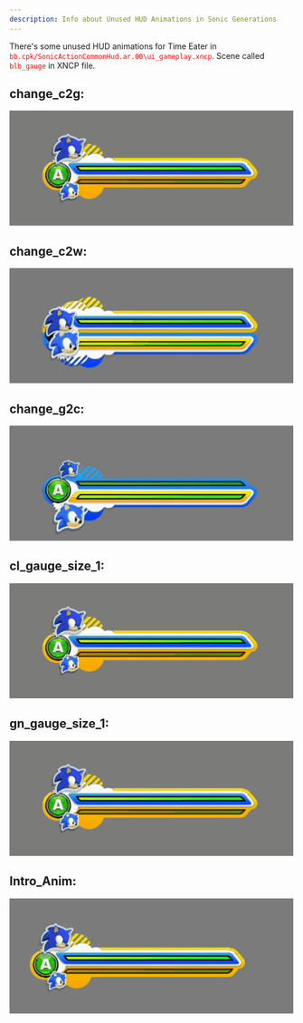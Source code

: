 ```yaml
---
description: Info about Unused HUD Animations in Sonic Generations
---
```

There's some unused HUD animations for Time Eater in <code style="color:red;">bb.cpk/SonicActionCommonHud.ar.00\ui_gameplay.xncp</code>.
Scene called <code style="color:red;">blb_gauge</code> in XNCP file.
## change_c2g:
![change_c2g](assets/GensTCRF_XNCP_blb_gauge_change_c2g.gif)
## change_c2w:
![change_c2g](assets/GensTCRF_XNCP_blb_gauge_change_c2w.gif)
## change_g2c:
![change_c2g](assets/GensTCRF_XNCP_blb_gauge_change_g2c.gif)
## cl_gauge_size_1:
![change_c2g](assets/GensTCRF_XNCP_blb_gauge_cl_gauge_size_1.gif)
## gn_gauge_size_1:
![change_c2g](assets/GensTCRF_XNCP_blb_gauge_gn_gauge_size_1.gif)
## Intro_Anim:
![change_c2g](assets/GensTCRF_XNCP_blb_gauge_IntroAnim.gif)
